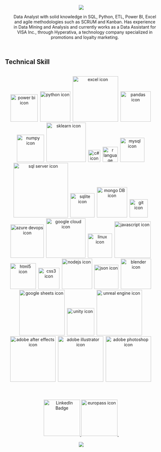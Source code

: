 <!-- HEADER -->
<div align="center"><img src="https://capsule-render.vercel.app/api?type=waving&color=5ACDEB&height=80&section=header&text=Charles%20Barros&fontSize=60&fontColor=fff"/></div>

<!-- ABOUT -->
<div align="center" >
    <ul type="none">
        <li> Data Analyst with solid knowledge in SQL, Python, ETL, Power BI, Excel and agile methodologies such as SCRUM and Kanban. Has experience in Data Mining and Analysis and currently works as a Data Assistant for VISA Inc., through Hyperativa, a technology company specialized in promotions and loyalty marketing.</li>
    </ul>
</div>

</br>

<h2>Technical Skill</h2>

<!-- TECH ICONS -->
</br>

<div align="center">
    <img src="https://img.shields.io/badge/PowerBI-ffffff?style=for-the-badge&logo=Power%20BI&logoColor=black" title="power-bi" alt="power bi icon" width="90"/>&nbsp;
    <img src="https://img.shields.io/badge/Python-ffffff?style=for-the-badge&logo=python&logoColor=black" title="python" alt="python icon" width="100"/>&nbsp;
    <img src="https://img.shields.io/badge/Microsoft_Excel-ffffff?style=for-the-badge&logo=microsoft-excel&logoColor=black" title="excel" alt="excel icon" width="150"/>&nbsp;
    <img src="https://img.shields.io/badge/Pandas-ffffff?style=for-the-badge&logo=pandas&logoColor=black" title="pandas" alt="pandas icon" width="100"/>&nbsp; 
    <img src="https://img.shields.io/badge/Numpy-ffffff?style=for-the-badge&logo=numpy&logoColor=black" title="numpy" alt="numpy icon" width="90"/>&nbsp;
    <img src="https://img.shields.io/badge/scikit_learn-ffffff?style=for-the-badge&logo=scikit-learn&logoColor=black" title="sklearn" alt="sklearn icon" width="130"/>&nbsp;
    <!-- <img src="https://img.shields.io/badge/conda-ffffff.svg?&style=for-the-badge&logo=anaconda&logoColor=black" title="anaconda" alt="anaconda icon" width="100"/>&nbsp; -->
    <img src="https://img.shields.io/badge/C%23-ffffff?style=for-the-badge&logo=csharp&logoColor=black" title="c#" alt="c# icon" width="40"/>&nbsp;
    <img src="https://img.shields.io/badge/R-ffffff?style=for-the-badge&logo=r&logoColor=black" title="r-language" alt="r language icon" width="50"/>&nbsp;
    <img src="https://img.shields.io/badge/MySQL-ffffff?style=for-the-badge&logo=mysql&logoColor=black" title="mysql" alt="mysql icon" width="80"/>&nbsp;
    <img src="https://img.shields.io/badge/Microsoft_SQL_Server-ffffff?style=for-the-badge&logo=microsoft-sql-server&logoColor=black" title="sql-server" alt="sql server icon" width="180"/>&nbsp;
    <img src="https://img.shields.io/badge/Sqlite-ffffff?style=for-the-badge&logo=sqlite&logoColor=black" title="sqlite" alt="sqlite icon" width="80"/>&nbsp;
    <img src="https://img.shields.io/badge/MongoDB-ffffff?style=for-the-badge&logo=mongodb&logoColor=black" title="mongoDB" alt="mongo DB icon" width="100"/>&nbsp;
    <!-- <img src="https://img.shields.io/badge/RStudio-ffffff?style=for-the-badge&logo=RStudio&logoColor=black" title="r-studio" alt="r-studio icon" width="100"/>&nbsp;  -->
    <!-- <img src="https://img.shields.io/badge/Jupyter-ffffff.svg?&style=for-the-badge&logo=Jupyter&logoColor=black" title="jupyter notebook" alt="jupyter notebook icon" width="100"/>&nbsp; -->
    <img src="https://img.shields.io/badge/GIT-ffffff?style=for-the-badge&logo=git&logoColor=black" title="git" alt="git icon" width="60"/>&nbsp;
    <img src="https://img.shields.io/badge/Azure_DevOps-ffffff?style=for-the-badge&logo=azure-devops&logoColor=black" title="azure-devops" alt="azure devops icon" width="110"/>&nbsp;
    <img src="https://img.shields.io/badge/Google_Cloud-ffffff?style=for-the-badge&logo=google-cloud&logoColor=black" title="google-cloud" alt="google cloud icon" width="130"/>&nbsp;
    <img src="https://img.shields.io/badge/Linux-ffffff?style=for-the-badge&logo=linux&logoColor=black" title="linux" alt="linux icon" width="80"/>&nbsp;
    <!-- <img src="https://img.shields.io/badge/VSCode-ffffff?style=for-the-badge&logo=visual%20studio%20code&logoColor=black" title="vscode" alt="vscode icon" width="80"/>&nbsp; -->
    <img src='https://img.shields.io/badge/JavaScript-ffffff?style=for-the-badge&logo=javascript&logoColor=black' title="javascript" alt="javascript icon" width="120"/>&nbsp;
    <img src="https://img.shields.io/badge/HTML5-ffffff?style=for-the-badge&logo=html5&logoColor=black" title="html5" alt="html5 icon" width="85"/>&nbsp; 
    <img src="https://img.shields.io/badge/CSS3-ffffff?style=for-the-badge&logo=css3&logoColor=black" title="css3" alt="css3 icon" width="70"/>&nbsp;
    <img src="https://img.shields.io/badge/Node%20js-ffffff?style=for-the-badge&logo=nodedotjs&logoColor=black" title="nodejs" alt="nodejs icon" width="100"/>&nbsp;
    <!-- <img src="https://img.shields.io/badge/ChatGPT-ffffff?style=for-the-badge&logo=openai&logoColor=black" title="chatgpt" alt="chatgpt icon" width="110"/>&nbsp; -->
    <img src="https://img.shields.io/badge/json-ffffff?style=for-the-badge&logo=json&logoColor=black" title="json" alt="json icon" width="80"/>&nbsp;
    <img src="https://img.shields.io/badge/blender-ffffff.svg?style=for-the-badge&logo=blender&logoColor=black" title="blender" alt="blender icon" width="100"/>&nbsp;
    <img src="https://img.shields.io/badge/Google%20Sheets-ffffff?style=for-the-badge&logo=google-sheets&logoColor=black" title="google-sheets" alt="google sheets icon" width="150"/>&nbsp;
    <!-- <img src="https://img.shields.io/badge/Miro-ffffff?style=for-the-badge&logo=Miro&logoColor=black" title="miro" alt="miro icon" width="90"/>&nbsp; -->
    <!-- <img src="https://img.shields.io/badge/VirtualBox-ffffff?style=for-the-badge&logo=VirtualBox&logoColor=black" title="virtual-box" alt="virtual box icon" width="150"/>&nbsp; -->
    <img src="https://img.shields.io/badge/Unity-ffffff?style=for-the-badge&logo=unity&logoColor=black" title="unity" alt="unity icon" width="90"/>&nbsp;
    <img src="https://img.shields.io/badge/-Unreal%20Engine-ffffff?style=for-the-badge&logo=unreal-engine&logoColor=black" title="unreal-engine" alt="unreal engine icon" width="150"/>&nbsp;
    <img src="https://img.shields.io/badge/Adobe%20after%20affects-ffffff?style=for-the-badge&logo=Adobe%20after%20effects&logoColor=black5" title="adobe-after-effects" alt="adobe after effects icon" width="150"/>&nbsp;
    <img src="https://img.shields.io/badge/Adobe%20Illustrator-ffffff?style=for-the-badge&logo=adobe%20illustrator&logoColor=black" title="adobe-illustrator" alt="adobe illustrator icon" width="150"/>&nbsp;
    <img src="https://img.shields.io/badge/Adobe%20Photoshop-ffffff?style=for-the-badge&logo=Adobe%20Photoshop&logoColor=black" title="adobe-photoshop" alt="adobe photoshop icon" width="150"/>&nbsp;
</div>

<h1></h1>

</br>

<!-- SOCIAL -->
<div align="center">
    <a href="https://www.linkedin.com/in/charles-barros">
        <img src="https://img.shields.io/badge/LinkedIn-0077B5?style=for-the-badge&logo=linkedin&logoColor=white" alt="LinkedIn Badge" width="120"/>
    </a>
    <a href="https://europa.eu/europass/eportfolio/api/eprofile/shared-profile/charles+barros-vitoriano/14ca7697-cf45-4347-9078-a2cafec0e03c?view=html">
        <img src="https://img.shields.io/badge/europass-ffff00?style=for-the-badge&logoColor=black" title="europass" alt="europass icon" width="120"/>&nbsp;
    </a>
</div>

</br>

<!-- FOOTER -->
<div align="center">
    <img src="https://capsule-render.vercel.app/api?type=waving&color=5ACDEB&height=80&section=footer&fontSize=40&fontColor=fff&text=-%20Thank%20You%20-"/>
</div>
